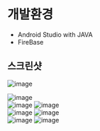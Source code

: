 # 개발환경 
+ Android Studio with JAVA 
+ FireBase 
## 스크린샷 
![image](https://github.com/OhMinSuk/ToDoList/assets/113233105/b3d2119c-7afd-49b8-b33b-3f86df29bbfb)

![image](https://github.com/OhMinSuk/ToDoList/assets/113233105/e6db44b1-5864-4747-84d8-a24b1002e7a0)<br/>
![image](https://github.com/OhMinSuk/ToDoList/assets/113233105/75c6cdf2-905c-485a-9572-c5254934dbd0)
![image](https://github.com/OhMinSuk/ToDoList/assets/113233105/501edcf3-2505-4851-8a60-38349b6d2dbb)</br>
![image](https://github.com/OhMinSuk/ToDoList/assets/113233105/fc8e6a87-374c-4950-ba38-fc1f9334e3de)
![image](https://github.com/OhMinSuk/ToDoList/assets/113233105/fdca3cec-70f8-480c-acae-7e31919e7322)</br>
![image](https://github.com/OhMinSuk/ToDoList/assets/113233105/518a7df6-d25c-471b-ba4c-636d3e67b744)
![image](https://github.com/OhMinSuk/ToDoList/assets/113233105/8a78c9de-06ba-430c-b2f5-921d0ddb8bd4)





